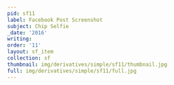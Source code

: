```yaml
---
pid: sf11
label: Facebook Post Screenshot
subject: Chip Selfie
_date: '2016'
writing: 
order: '11'
layout: sf_item
collection: sf
thumbnail: img/derivatives/simple/sf11/thumbnail.jpg
full: img/derivatives/simple/sf11/full.jpg
---
```

